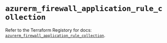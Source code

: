 # `azurerm_firewall_application_rule_collection`

Refer to the Terraform Registory for docs: [`azurerm_firewall_application_rule_collection`](https://registry.terraform.io/providers/hashicorp/azurerm/3.72.0/docs/resources/firewall_application_rule_collection).
